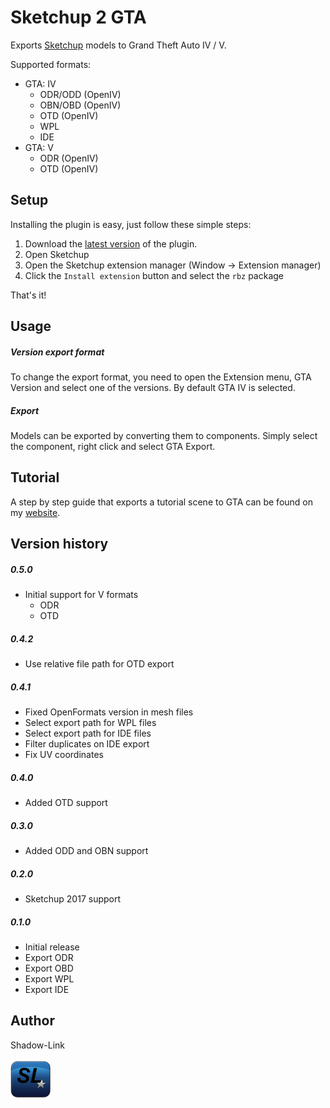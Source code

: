 # Sketchup 2 GTA

Exports [Sketchup](https://www.sketchup.com/download) models to Grand Theft Auto IV / V.

Supported formats:
- GTA: IV
  - ODR/ODD (OpenIV)
  - OBN/OBD (OpenIV)
  - OTD (OpenIV)
  - WPL
  - IDE
- GTA: V
  - ODR (OpenIV)
  - OTD (OpenIV)

## Setup

Installing the plugin is easy, just follow these simple steps:
1. Download the [latest version](https://github.com/ShadwLink/Sketchup2IV/releases) of the plugin.
2. Open Sketchup
3. Open the Sketchup extension manager (Window -> Extension manager)
4. Click the `Install extension` button and select the `rbz` package

That's it!

## Usage
##### Version export format
To change the export format, you need to open the Extension menu, GTA Version and select one of the versions. By default GTA IV is selected.

##### Export
Models can be exported by converting them to components. Simply select the component, right click and select GTA Export.

## Tutorial
A step by step guide that exports a tutorial scene to GTA can be found on my [website](https://shadow-link.nl/projects/sketchup-iv-exporter/).

## Version history

##### 0.5.0
- Initial support for V formats
  - ODR
  - OTD

##### 0.4.2
- Use relative file path for OTD export

##### 0.4.1
- Fixed OpenFormats version in mesh files
- Select export path for WPL files
- Select export path for IDE files
- Filter duplicates on IDE export
- Fix UV coordinates

##### 0.4.0
- Added OTD support

##### 0.3.0
- Added ODD and OBN support

##### 0.2.0
- Sketchup 2017 support

##### 0.1.0
- Initial release
- Export ODR
- Export OBD
- Export WPL
- Export IDE

## Author
Shadow-Link

![Shadow-Link logo](src/shadowlink_iv_exporter/help/sl_icon.png)